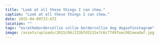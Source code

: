 ```yaml
---
title: "Look at all these things I can chew."
caption: "Look at all these things I can chew."
date: 2015-04-09T23:47Z
location: ""
tags: "esrathebordercollie collie bordercollie dog dogsofinstagram"
image: /assets/uploads/2015/04/233bfd3131e7c6c7749faac981aeadaf.jpg
---
```

